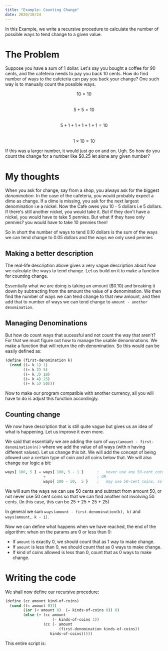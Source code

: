 ```yaml
---
title: "Example: Counting Change"
date: 2020/10/24
---
```


In this Example, we write a recursive procedure to calculate
the number of possible ways to tend change to a given value.


# The Problem

Suppose you have a sum of 1 dollar. Let's say you bought a 
coffee for 90 cents, and the cafeteria needs to pay you 
back 10 cents. How do find number of ways to the cafeteria 
can pay you back your change? One such way is to manually
count the possible ways.


$$ 10 = 10 $$  
$$ 5 + 5 = 10 $$  
$$ 5 + 1 + 1 + 1 + 1 + 1 = 10 $$  
$$ 1 \times 10 = 10 $$  


If this was a larger number, it would just go on and on. Ugh. So how do you count the change
for a number like $0.25 let alone any given number?


# My thoughts

When you ask for change, say from a shop, you always ask for the
biggest *denomination*. In the case of the cafeteria, you would
probably expect a dime as change. If a dime is missing,
you ask for the next largest denomination i.e a nickel. Now the Cafe owes
you 10 - 5 dollars i.e 5 dollars. If there's still another nickel, you would take
it. But if they don't have a nickel, you would have to take 5 pennies. But what if they
have only pennies? you would have to take 10 pennies then!

So in short the number of ways to tend 0.10 dollars is the sum of the ways we can tend change
to 0.05 dollars and the ways we only used pennies

## Making a better description

The real-life description above gives a very vague description about *how* we 
calculate the ways to tend change. Let us build on it to make
a function for counting change.

Essentially what we are doing is taking an amount ($0.10) and breaking it down
by subtracting from the amount the value of a denomination. We then find the number
of ways we can tend change to that new amount, and then add that to number of ways we 
can tend change to `amount - another denomination`.

## Managing Denominations

But how do count ways that sucessful and not count the way that aren't?
For that we must figure out how to manage the usable denominations.
We make a function that will return the *n*th denomination. So this
would can be easily defined as:

```scheme
(define (first-denomination k)
  (cond ((= k 1) 1)
        ((= k 2) 5)
        ((= k 3) 10)
        ((= k 4) 25)
        ((= k 5) 50)))
```

Now to make our program compatible with another currency,
all you will have to do is adjust this function accordingly.


## Counting change

We now have description that is still quite vague but gives us an
idea of what is happening. Let us improve it even more.

We said that essentially we are adding the sum of `ways(amount - first-denomination(n))` where
we add the value of all ways (with n having different values). Let us change this bit. We will add
the concept of being allowed use a certain type of coin and all coins below that. We will also change
our logic a bit:

```lisp
ways{ 100, 5 } = ways{ 100, 5 - 1 }      ;   never use any 50-cent coins
                 +                       ; OR
                 ways{ 100 - 50,  5 }    ;   may use 50-cent coins, so use one
```

We will sum the ways we can use 50 cents and subtract from amount 50,
or not never use 50 cent coins so that we can find another not involving
50 cents. (In this case, this can be 25 + 25 + 25 + 25)

In general we sum `ways(amount - first-denomination(k), k)` and `ways(amount, k - 1)`.

Now we can define what happens when we have reached, the end of the algorithm: when on the params are
0 or less than 0:

- If `amount` is exactly 0, we should count that as 1 way to make change.
- If `amount` is less than 0, we should count that as 0 ways to make change.
- If kind of coins allowed is less than 0, count that as 0 ways to make change.

# Writing the code

We shall now define our recursive procedure:

```scheme
(define (cc amount kind-of-coins)
  (cond ((= amount 0)1)
        ((or (< amount 0)  (= kinds-of-coins 0)) 0)
        (else (+ (cc amount
                     (- kinds-of-coins 1))
                 (cc (- amount
                        (first-denomination kinds-of-coins))
                    kinds-of-coins)))))
```

This entire script is:

```

